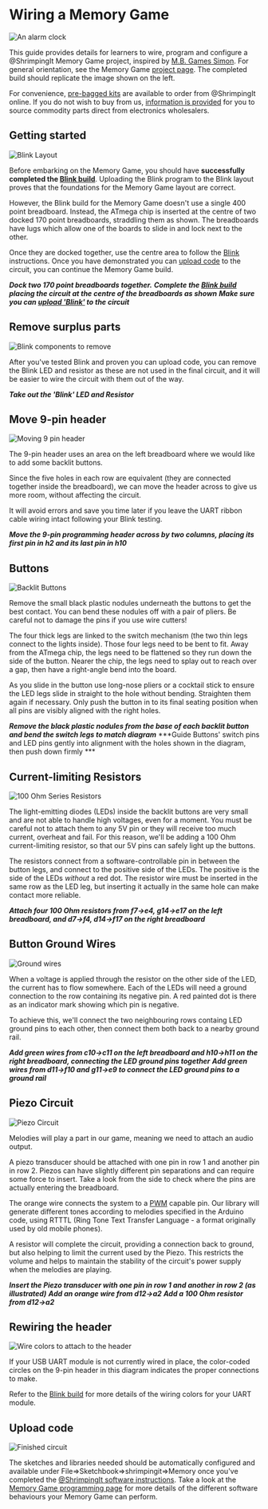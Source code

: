 # Wiring a Memory Game

![An alarm clock][header]

This guide provides details for learners to wire, program and configure a @ShrimpingIt Memory Game project, inspired by [M.B. Games Simon](http://en.wikipedia.org/wiki/Simon_%28game%29). For general orientation, see the Memory Game [project page](./index.html). The completed build should replicate the image shown on the left.

For convenience, [pre-bagged kits](../../kit/memory.html) are available to order from @ShrimpingIt online. If you do not wish to buy from us, [information is provided](../../kit/memory.html#bom) for you to source commodity parts direct from electronics wholesalers.

## Getting started

![Blink Layout][step00]

Before embarking on the Memory Game, you should have **successfully completed the [Blink build](../blink/build.html)**. Uploading the Blink program to the Blink layout proves that the foundations for the Memory Game layout are correct.

However, the Blink build for the Memory Game doesn't use a single 400 point breadboard. Instead, the ATmega chip is inserted at the centre of two docked 170 point breadboards, straddling them as shown. The breadboards have lugs which allow one of the boards to slide in and lock next to the other.

Once they are docked together, use the centre area to follow the [Blink](../blink/build.html) instructions. Once you have demonstrated you can [upload code](../blink/program.html) to the circuit, you can continue the Memory Game build.

***Dock two 170 point breadboards together.***
***Complete the [Blink build](../blink/build.html) placing the circuit at the centre of the breadboards as shown***
***Make sure you can [upload 'Blink'](../blink/program.html) to the circuit***

## Remove surplus parts

![Blink components to remove][step01]

After you've tested Blink and proven you can upload code, you can remove the Blink LED and resistor as these are not used in the final circuit, and it will be easier to wire the circuit with them out of the way.

***Take out the 'Blink' LED and Resistor***

## Move 9-pin header

![Moving 9 pin header][step02]

The 9-pin header uses an area on the left breadboard where we would like to add some backlit buttons.

Since the five holes in each row are equivalent (they are connected together inside the breadboard), we can move the header across to give us more room, without affecting the circuit.

It will avoid errors and save you time later if you leave the UART ribbon cable wiring intact following your Blink testing.

***Move the 9-pin programming header across by two columns, placing its first pin in h2 and its last pin in h10***

## Buttons

![Backlit Buttons][step03]

Remove the small black plastic nodules underneath the buttons to get the best contact. You can bend these nodules off with a pair of pliers. Be careful not to damage the pins  if you use wire cutters! 

The four thick legs are linked to the switch mechanism (the two thin legs connect to the lights inside). Those four legs need to be bent to fit. Away from the ATmega chip, the legs need to be flattened so they run down the side of the button. Nearer the chip, the legs need to splay out to reach over a gap, then have a right-angle bend into the board. 

As you slide in the button use long-nose pliers or a cocktail stick to ensure the LED legs slide in straight to the hole without bending. Straighten them again if necessary. Only push the button in to its final seating position when all pins are visibly aligned with the right holes.

***Remove the black plastic nodules from the base of each backlit button and bend the switch legs to match diagram***
***Guide Buttons' switch pins and LED pins gently into alignment with the holes shown in the diagram, then push down firmly ***

## Current-limiting Resistors

![100 Ohm Series Resistors][step04]

The light-emitting diodes (LEDs) inside the backlit buttons are very small and are not able to handle high voltages, even for a moment. You must be careful not to attach them to any 5V pin or they will receive too much current, overheat and fail. For this reason, we'll be adding a 100 Ohm current-limiting resistor, so that our 5V pins can safely light up the buttons.

The resistors connect from a software-controllable pin in between the button legs, and connect to the positive side of the LEDs. The positive is the side of the LEDs *without* a red dot. The resistor wire must be inserted in the same row as the LED leg, but inserting it actually in the same hole can make contact more reliable.

***Attach four 100 Ohm resistors from f7->e4, g14->e17 on the left breadboard, and d7->f4, d14->f17 on the right breadboard***

## Button Ground Wires

![Ground wires][step05]

When a voltage is applied through the resistor on the other side of the LED, the current has to flow somewhere. Each of the LEDs will need a ground connection to the row containing its negative pin. A red painted dot is there as an indicator mark showing which pin is negative. 

To achieve this, we'll connect the two neighbouring rows containg LED ground pins to each other, then connect them both back to a nearby ground rail.

***Add green wires from c10->c11 on the left breadboard and h10->h11 on the right breadboard, connecting the LED ground pins together***
***Add green wires from d11->f10 and g11->e9 to connect the LED ground pins to a ground rail***  

## Piezo Circuit

![Piezo Circuit][step06]

Melodies will play a part in our game, meaning we need to attach an audio output. 

A piezo transducer should be attached with one pin in row 1 and another pin in row 2. Piezos can have slightly different pin separations and can require some force to insert. Take a look from the side to check where the pins are actually entering the breadboard.

The orange wire connects the system to a [PWM](../../topic/pwm.html) capable pin.  Our library will generate different tones according to melodies specified in the Arduino code, using RTTTL (Ring Tone Text Transfer Language  - a format originally used by old mobile phones).

A resistor will complete the circuit, providing a connection back to ground, but also helping to limit the current used by the Piezo. This restricts the volume and helps to maintain the stability of the circuit's power supply when the melodies are playing. 

***Insert the Piezo transducer with one pin in row 1 and another in row 2 (as illustrated)***
***Add an orange wire from d12->a2***
***Add a 100 Ohm resistor from d12->a2***

## Rewiring the header

![Wire colors to attach to the header][step07]

If your USB UART module is not currently wired in place, the color-coded circles on the 9-pin header in this diagram indicates the proper connections to make. 

Refer to the [Blink build](../blink/build.html) for more details of the wiring colors for your UART module.

## Upload code

![Finished circuit][step08]

The sketches and libraries needed should be automatically configured and available under File=>Sketchbook=>shrimpingit=>Memory once you've completed the [@ShrimpingIt software instructions](../shrimp/program.html). Take a look at the [Memory Game programming page](program.html) for more details of the different software behaviours your Memory Game can perform.

[header]: kit.png
[step00]: ./sequence/00_blink.png
[step01]: ./sequence/01_blink_remove.png
[step02]: ./sequence/02_move_header.png
[step03]: ./sequence/03_buttons.png
[step04]: ./sequence/04_button_resistors.png
[step05]: ./sequence/05_button_grounds.png
[step06]: ./sequence/06_piezo_circuit.png
[step07]: ./sequence/07_uart_key.png
[step08]: ./sequence/08_finished.png


